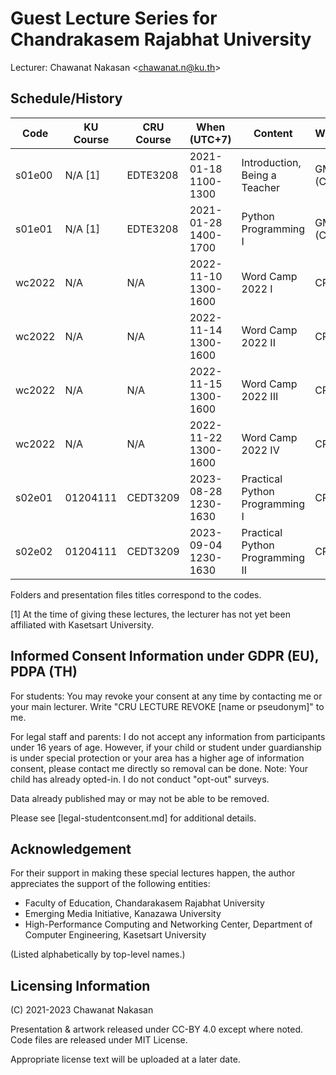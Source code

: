 # Guest Lecture Series for Chandrakasem Rajabhat University

Lecturer: Chawanat Nakasan \<chawanat.n@ku.th\>

## Schedule/History

| Code   | KU Course | CRU Course | When (UTC+7)         | Content                          | Where       |
| ------ | --------- | ---------- | -------------------- | -------------------------------- | ----------- |
| s01e00 | N/A [1]   | EDTE3208   | 2021-01-18 1100-1300 | Introduction, Being a Teacher    | GMeet (CRU) |
| s01e01 | N/A [1]   | EDTE3208   | 2021-01-28 1400-1700 | Python Programming I             | GMeet (CRU) |
| wc2022 | N/A       | N/A        | 2022-11-10 1300-1600 | Word Camp 2022 I                 | CRU         |
| wc2022 | N/A       | N/A        | 2022-11-14 1300-1600 | Word Camp 2022 II                | CRU         |
| wc2022 | N/A       | N/A        | 2022-11-15 1300-1600 | Word Camp 2022 III               | CRU         |
| wc2022 | N/A       | N/A        | 2022-11-22 1300-1600 | Word Camp 2022 IV                | CRU         |
| s02e01 | 01204111  | CEDT3209   | 2023-08-28 1230-1630 | Practical Python Programming I   | CRU         |
| s02e02 | 01204111  | CEDT3209   | 2023-09-04 1230-1630 | Practical Python Programming II  | CRU         |

Folders and presentation files titles correspond to the codes.

[1] At the time of giving these lectures, the lecturer has not yet been
affiliated with Kasetsart University.

## Informed Consent Information under GDPR (EU), PDPA (TH)

For students: You may revoke your consent at any time by contacting me or
your main lecturer. Write "CRU LECTURE REVOKE \[name or pseudonym\]" to me.

For legal staff and parents: I do not accept any information from participants
under 16 years of age. However, if your child or student under guardianship is
under special protection or your area has a higher age of information consent,
please contact me directly so removal can be done. Note: Your child has already
opted-in. I do not conduct "opt-out" surveys.

Data already published may or may not be able to be removed.

Please see [legal-studentconsent.md] for additional details.

## Acknowledgement

For their support in making these special lectures happen, the author
appreciates the support of the following entities:

* Faculty of Education, Chandarakasem Rajabhat University
* Emerging Media Initiative, Kanazawa University
* High-Performance Computing and Networking Center,
  Department of Computer Engineering, Kasetsart University

(Listed alphabetically by top-level names.)

## Licensing Information

(C) 2021-2023 Chawanat Nakasan

Presentation & artwork released under CC-BY 4.0 except where noted. Code files
are released under MIT License.

Appropriate license text will be uploaded at a later date.